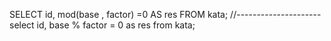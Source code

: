 SELECT id,
mod(base , factor) =0 
AS res
FROM kata;
//---------------------
select id, base % factor = 0 as res from kata;